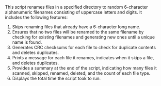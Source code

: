This script renames files in a specified directory to random 6-character alphanumeric filenames consisting
of uppercase letters and digits. It includes the following features:
 
1. Skips renaming files that already have a 6-character long name.
2. Ensures that no two files will be renamed to the same filename by checking for existing filenames
   and generating new ones until a unique name is found.
3. Generates CRC checksums for each file to check for duplicate contents and deletes duplicates.
4. Prints a message for each file it renames, indicates when it skips a file, and deletes duplicates.
5. Provides a summary at the end of the script, indicating how many files it scanned, skipped, renamed, deleted,
   and the count of each file type.
6. Displays the total time the script took to run.
